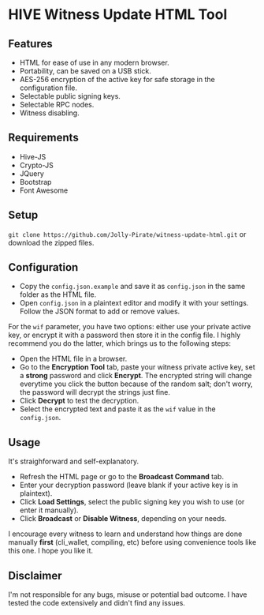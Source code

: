 # HIVE Witness Update HTML Tool

## Features
- HTML for ease of use in any modern browser.
- Portability, can be saved on a USB stick.
- AES-256 encryption of the active key for safe storage in the configuration file.
- Selectable public signing keys.
- Selectable RPC nodes.
- Witness disabling.

## Requirements
- Hive-JS
- Crypto-JS
- JQuery
- Bootstrap
- Font Awesome

## Setup
`git clone https://github.com/Jolly-Pirate/witness-update-html.git` or download the zipped files.

## Configuration
- Copy the `config.json.example` and save it as `config.json` in the same folder as the HTML file.
- Open `config.json` in a plaintext editor and modify it with your settings. Follow the JSON format to add or remove values.

For the `wif` parameter, you have two options: either use your private active key, or encrypt it with a password then store it in the config file. I highly recommend you do the latter, which brings us to the following steps:
- Open the HTML file in a browser.
- Go to the **Encryption Tool** tab, paste your witness private active key, set a **strong** password and click **Encrypt**. The encrypted string will change everytime you click the button because of the random salt; don't worry, the password will decrypt the strings just fine.
- Click **Decrypt** to test the decryption.
- Select the encrypted text and paste it as the `wif` value in the `config.json`.

## Usage
It's straighforward and self-explanatory. 
- Refresh the HTML page or go to the **Broadcast Command** tab.
- Enter your decryption password (leave blank if your active key is in plaintext).
- Click **Load Settings**, select the public signing key you wish to use (or enter it manually).
- Click **Broadcast** or **Disable Witness**, depending on your needs.

I encourage every witness to learn and understand how things are done manually **first** (cli_wallet, compiling, etc) before using convenience tools like this one. I hope you like it.

## Disclaimer
I'm not responsible for any bugs, misuse or potential bad outcome. I have tested the code extensively and didn't find any issues.
